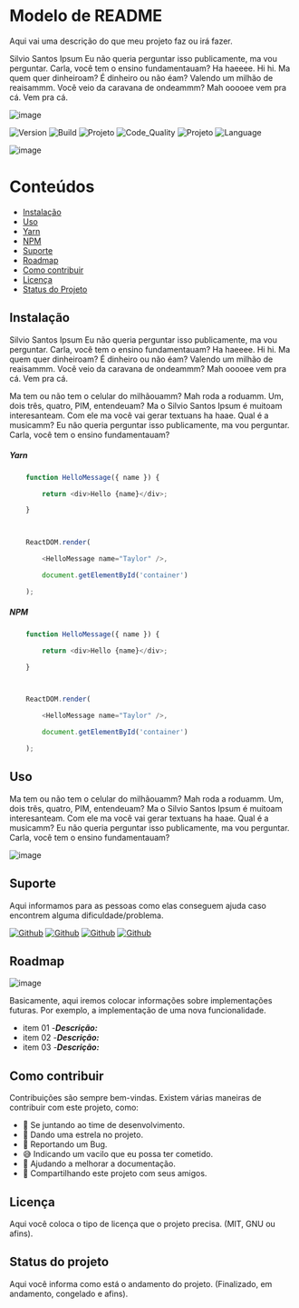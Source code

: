 # Modelo de README

Aqui vai uma descrição do que meu projeto faz ou irá fazer.

Silvio Santos Ipsum Eu não queria perguntar isso publicamente, ma vou perguntar. Carla, você tem o ensino fundamentauam? Ha haeeee. Hi hi. Ma quem quer dinheiroam? É dinheiro ou não éam? Valendo um milhão de reaisammm. Você veio da caravana de ondeammm? Mah ooooee vem pra cá. Vem pra cá.

<!-- AQUI VOCE PODE COLOCAR O LOGO, UMA IMAGEM QUE REPRESENTE O PROJETO OU O QUE MAIS QUISER -->
![image](https://user-images.githubusercontent.com/77402907/104758430-30e70480-573d-11eb-86c6-5d0fae82484f.png)

 ![Version](https://img.shields.io/badge/Version-1.0.0-lightgrey) ![Build](https://img.shields.io/badge/Build-Passing-lightgrey) ![Projeto](https://img.shields.io/badge/projeto-NomeProjeto-lightgrey) ![Code_Quality](https://img.shields.io/badge/Code_Quality-Good-lightgrey) ![Projeto](https://img.shields.io/badge/projeto-NomeProjeto-lightgrey) ![Language](https://img.shields.io/badge/Language-JavaScript-lightgrey)

<!-- APAGAR ESSA FOTO E POR UMA SCREENSHOT DO PROJETO -->
![image](https://user-images.githubusercontent.com/77402907/104758430-30e70480-573d-11eb-86c6-5d0fae82484f.png)
<!-- APAGAR ESSA FOTO E POR UMA SCREENSHOT DO PROJETO -->

# Conteúdos
- [Instalação](#instalação)
- [Uso](#uso)
- [Yarn](#yarn)
- [NPM](#npm)
- [Suporte](#suporte)
- [Roadmap](#roadmap)
- [Como contribuir](#como-contribuir)
- [Licença](#licença)
- [Status do Projeto](#status-do-projeto)

## Instalação
<!-- CASO TENHA UM PROCESSO DE INSTALAÇÃO, COLOQUE COMO O PROCESSO DEVER OCORRER. DO CONTRÁRIO APAGUE ESSA PARTE. -->
Silvio Santos Ipsum Eu não queria perguntar isso publicamente, ma vou perguntar. Carla, você tem o ensino fundamentauam? Ha haeeee. Hi hi. Ma quem quer dinheiroam? É dinheiro ou não éam? Valendo um milhão de reaisammm. Você veio da caravana de ondeammm? Mah ooooee vem pra cá. Vem pra cá.

Ma tem ou não tem o celular do milhãouamm? Mah roda a roduamm. Um, dois três, quatro, PIM, entendeuam? Ma o Silvio Santos Ipsum é muitoam interesanteam. Com ele ma você vai gerar textuans ha haae. Qual é a musicamm? Eu não queria perguntar isso publicamente, ma vou perguntar. Carla, você tem o ensino fundamentauam?

##### Yarn

```javascript
    function HelloMessage({​​ name }​​) {​​

        return <div>Hello {​​name}​​</div>;

    }​​



    ReactDOM.render(

        <HelloMessage name="Taylor" />,

        document.getElementById('container')

    );
```

##### NPM

```javascript
    function HelloMessage({​​ name }​​) {​​

        return <div>Hello {​​name}​​</div>;

    }​​



    ReactDOM.render(

        <HelloMessage name="Taylor" />,

        document.getElementById('container')

    );
```

<!-- INSERIR OS CÓDIGOS DE EXEMPLO PARA A INSTALAÇÃO -->
<!-- ESSES CODIGOS SAO APENAS EXEMPLOS, DEPOIS SERAO COLOCADOS OS CODIGOS CERTOS DE INSTALAÇAO -->

## Uso

<!-- MOSTRE UTILIZANDO UM GIF AS POSSIBILIDADES QUE TEMOS COM NOSSO PROJETO -->
Ma tem ou não tem o celular do milhãouamm? Mah roda a roduamm. Um, dois três, quatro, PIM, entendeuam? Ma o Silvio Santos Ipsum é muitoam interesanteam. Com ele ma você vai gerar textuans ha haae. Qual é a musicamm? Eu não queria perguntar isso publicamente, ma vou perguntar. Carla, você tem o ensino fundamentauam?

![image](https://user-images.githubusercontent.com/77402907/104758430-30e70480-573d-11eb-86c6-5d0fae82484f.png)

## Suporte
Aqui informamos para as pessoas como elas conseguem ajuda caso encontrem alguma dificuldade/problema.

[![Github](https://img.shields.io/badge/GitHub-100000?style=flat-square&logo=github&logoColor=white)](https://www.github.com/EduardoNathan) [![Github](https://img.shields.io/badge/YouTube-FF0000?style=flat-square&logo=youtube&logoColor=white)](https://www.github.com/EduardoNathan) [![Github](https://img.shields.io/badge/Gmail-D14836?style=flat-square&logo=gmail&logoColor=white
)](https://www.github.com/EduardoNathan) [![Github](https://img.shields.io/badge/Medium-8D6748?style=flat-square&logo=medium&logoColor=white)](https://www.github.com/EduardoNathan)

## Roadmap

![image](https://user-images.githubusercontent.com/6373438/104767581-2d5a7a00-574b-11eb-8b91-335cfb23d913.png)

Basicamente, aqui iremos colocar informações sobre implementações futuras. Por exemplo, a implementação de uma nova funcionalidade.

- item 01
    -***Descrição:***
- item 02
    -***Descrição:***
- item 03
    -***Descrição:***

## Como contribuir 

Contribuições são sempre bem-vindas. Existem várias maneiras de contribuir com este projeto, como:

- 💪 Se juntando ao time de desenvolvimento.
- 🌟 Dando uma estrela no projeto.
- 🐛 Reportando um Bug.
- 😅 Indicando um vacilo que eu possa ter cometido.
- 📄 Ajudando a melhorar a documentação.
- 🚀 Compartilhando este projeto com seus amigos.

## Licença

Aqui você coloca o tipo de licença que o projeto precisa. (MIT, GNU ou afins).

## Status do projeto

Aqui você informa como está o andamento do projeto.
(Finalizado, em andamento, congelado e afins).